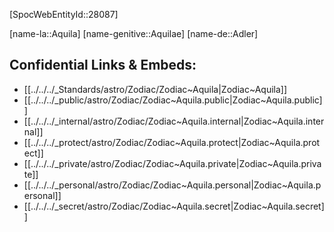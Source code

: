﻿---
confidential: public
isDeleted: false
isReadOnly: false
tags:
- astro/Zodiac
type: Zodiac
---

[SpocWebEntityId::28087]



[name-la::Aquila]
[name-genitive::Aquilae]
[name-de::Adler]


## Confidential Links & Embeds: 
- [[../../../_Standards/astro/Zodiac/Zodiac~Aquila|Zodiac~Aquila]] 
- [[../../../_public/astro/Zodiac/Zodiac~Aquila.public|Zodiac~Aquila.public]] 
- [[../../../_internal/astro/Zodiac/Zodiac~Aquila.internal|Zodiac~Aquila.internal]] 
- [[../../../_protect/astro/Zodiac/Zodiac~Aquila.protect|Zodiac~Aquila.protect]] 
- [[../../../_private/astro/Zodiac/Zodiac~Aquila.private|Zodiac~Aquila.private]] 
- [[../../../_personal/astro/Zodiac/Zodiac~Aquila.personal|Zodiac~Aquila.personal]] 
- [[../../../_secret/astro/Zodiac/Zodiac~Aquila.secret|Zodiac~Aquila.secret]] 
